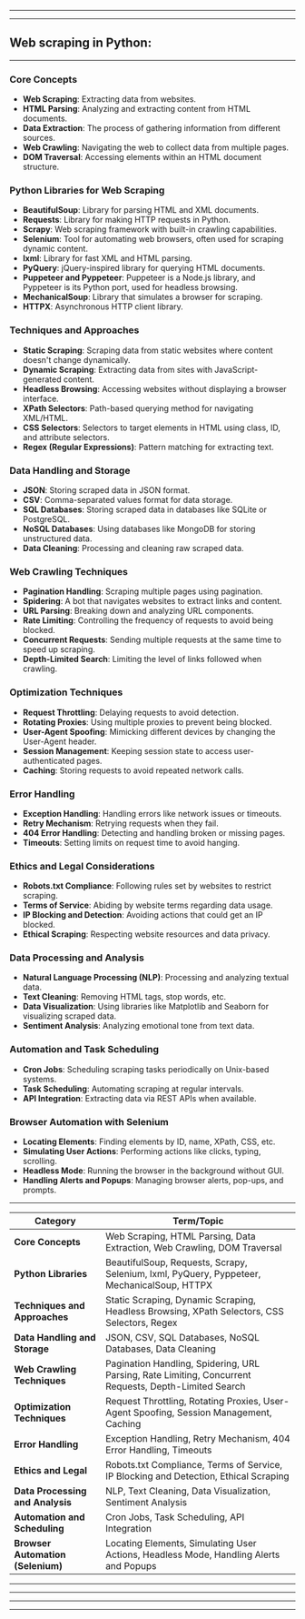 




---
---

## Web scraping in Python:

---

### **Core Concepts**
- **Web Scraping**: Extracting data from websites.
- **HTML Parsing**: Analyzing and extracting content from HTML documents.
- **Data Extraction**: The process of gathering information from different sources.
- **Web Crawling**: Navigating the web to collect data from multiple pages.
- **DOM Traversal**: Accessing elements within an HTML document structure.

### **Python Libraries for Web Scraping**
- **BeautifulSoup**: Library for parsing HTML and XML documents.
- **Requests**: Library for making HTTP requests in Python.
- **Scrapy**: Web scraping framework with built-in crawling capabilities.
- **Selenium**: Tool for automating web browsers, often used for scraping dynamic content.
- **lxml**: Library for fast XML and HTML parsing.
- **PyQuery**: jQuery-inspired library for querying HTML documents.
- **Puppeteer and Pyppeteer**: Puppeteer is a Node.js library, and Pyppeteer is its Python port, used for headless browsing.
- **MechanicalSoup**: Library that simulates a browser for scraping.
- **HTTPX**: Asynchronous HTTP client library.

### **Techniques and Approaches**
- **Static Scraping**: Scraping data from static websites where content doesn't change dynamically.
- **Dynamic Scraping**: Extracting data from sites with JavaScript-generated content.
- **Headless Browsing**: Accessing websites without displaying a browser interface.
- **XPath Selectors**: Path-based querying method for navigating XML/HTML.
- **CSS Selectors**: Selectors to target elements in HTML using class, ID, and attribute selectors.
- **Regex (Regular Expressions)**: Pattern matching for extracting text.

### **Data Handling and Storage**
- **JSON**: Storing scraped data in JSON format.
- **CSV**: Comma-separated values format for data storage.
- **SQL Databases**: Storing scraped data in databases like SQLite or PostgreSQL.
- **NoSQL Databases**: Using databases like MongoDB for storing unstructured data.
- **Data Cleaning**: Processing and cleaning raw scraped data.

### **Web Crawling Techniques**
- **Pagination Handling**: Scraping multiple pages using pagination.
- **Spidering**: A bot that navigates websites to extract links and content.
- **URL Parsing**: Breaking down and analyzing URL components.
- **Rate Limiting**: Controlling the frequency of requests to avoid being blocked.
- **Concurrent Requests**: Sending multiple requests at the same time to speed up scraping.
- **Depth-Limited Search**: Limiting the level of links followed when crawling.

### **Optimization Techniques**
- **Request Throttling**: Delaying requests to avoid detection.
- **Rotating Proxies**: Using multiple proxies to prevent being blocked.
- **User-Agent Spoofing**: Mimicking different devices by changing the User-Agent header.
- **Session Management**: Keeping session state to access user-authenticated pages.
- **Caching**: Storing requests to avoid repeated network calls.

### **Error Handling**
- **Exception Handling**: Handling errors like network issues or timeouts.
- **Retry Mechanism**: Retrying requests when they fail.
- **404 Error Handling**: Detecting and handling broken or missing pages.
- **Timeouts**: Setting limits on request time to avoid hanging.

### **Ethics and Legal Considerations**
- **Robots.txt Compliance**: Following rules set by websites to restrict scraping.
- **Terms of Service**: Abiding by website terms regarding data usage.
- **IP Blocking and Detection**: Avoiding actions that could get an IP blocked.
- **Ethical Scraping**: Respecting website resources and data privacy.

### **Data Processing and Analysis**
- **Natural Language Processing (NLP)**: Processing and analyzing textual data.
- **Text Cleaning**: Removing HTML tags, stop words, etc.
- **Data Visualization**: Using libraries like Matplotlib and Seaborn for visualizing scraped data.
- **Sentiment Analysis**: Analyzing emotional tone from text data.

### **Automation and Task Scheduling**
- **Cron Jobs**: Scheduling scraping tasks periodically on Unix-based systems.
- **Task Scheduling**: Automating scraping at regular intervals.
- **API Integration**: Extracting data via REST APIs when available.

### **Browser Automation with Selenium**
- **Locating Elements**: Finding elements by ID, name, XPath, CSS, etc.
- **Simulating User Actions**: Performing actions like clicks, typing, scrolling.
- **Headless Mode**: Running the browser in the background without GUI.
- **Handling Alerts and Popups**: Managing browser alerts, pop-ups, and prompts.

---


| **Category**                  | **Term/Topic**                                                                                         |
|-------------------------------|--------------------------------------------------------------------------------------------------------|
| **Core Concepts**             | Web Scraping, HTML Parsing, Data Extraction, Web Crawling, DOM Traversal                               |
| **Python Libraries**          | BeautifulSoup, Requests, Scrapy, Selenium, lxml, PyQuery, Pyppeteer, MechanicalSoup, HTTPX            |
| **Techniques and Approaches** | Static Scraping, Dynamic Scraping, Headless Browsing, XPath Selectors, CSS Selectors, Regex           |
| **Data Handling and Storage** | JSON, CSV, SQL Databases, NoSQL Databases, Data Cleaning                                              |
| **Web Crawling Techniques**   | Pagination Handling, Spidering, URL Parsing, Rate Limiting, Concurrent Requests, Depth-Limited Search |
| **Optimization Techniques**   | Request Throttling, Rotating Proxies, User-Agent Spoofing, Session Management, Caching                |
| **Error Handling**            | Exception Handling, Retry Mechanism, 404 Error Handling, Timeouts                                     |
| **Ethics and Legal**          | Robots.txt Compliance, Terms of Service, IP Blocking and Detection, Ethical Scraping                  |
| **Data Processing and Analysis** | NLP, Text Cleaning, Data Visualization, Sentiment Analysis                                       |
| **Automation and Scheduling** | Cron Jobs, Task Scheduling, API Integration                                                           |
| **Browser Automation (Selenium)** | Locating Elements, Simulating User Actions, Headless Mode, Handling Alerts and Popups            |


---
---



---

---
